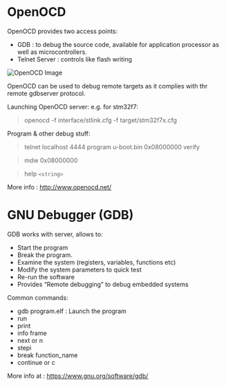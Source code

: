 # OpenOCD
OpenOCD provides two access points:

* GDB 	: to debug the source code, available for application processor as
  well as microcontrollers.
* Telnet Server : controls like flash writing

![OpenOCD Image](C:\git_repos\stm32_open_tools_for_linux\images\openOCD.JPG)

OpenOCD can be used to debug remote targets as it complies with thr remote gdbserver protocol.

Launching OpenOCD server:
e.g. for stm32f7: 
> openocd -f interface/stlink.cfg -f target/stm32f7x.cfg

Program & other debug stuff:  
> telnet localhost 4444
> program u-boot.bin 0x08000000 verify

> mdw 0x08000000

> help `<string>`

More info : http://www.openocd.net/


# GNU Debugger (GDB)
GDB works with server, allows to:
* Start the program
* Break the program.
* Examine the system (registers, variables, functions etc)
* Modify the system parameters to quick test
* Re-run the software
* Provides “Remote debugging” to debug embedded systems

Common commands:
* gdb program.elf : Launch the program
* run
* print
* info frame
* next or n
* stepi
* break function_name
* continue or c

More info at : https://www.gnu.org/software/gdb/


